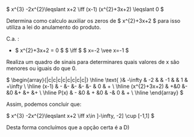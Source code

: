 $ x^{3} -2x^{2}\leqslant x+2 \iff (x-1) (x^{2}+3x+2) \leqslant 0 $


Determina como calculo auxiliar  os zeros de $  x^{2}+3x+2 $ para isso utiliza a lei do anulamento do produto. 

  C.a. :  
  
   - $ x^{2}+3x+2 = 0 $ $ \iff $ $ x=-2 \vee x=-1 $ 

Realiza um quadro de sinais para determinares quais valores de x são menores ou iguais do que 0. 


$
\begin{array}{|c|c|c|c|c|c|c|c|}
\hline
\text{ }& -\infty  & -2 &  & -1 &  & 1 & +\infty  \\
\hline
(x-1) & - &- &- &- &- & 0 & + \\
\hline
(x^{2}+3x+2) & +&0 &- &0 &+ &+ &+ \\
\hline
P(x) & - &0 & + &0 & -& 0 & +  \\
\hline
\end{array}
$

Assim, podemos concluir que: 

$ x^{3} -2x^{2}\leqslant x+2 \iff x\in ]-\infty, -2] \cup [-1,1] $

Desta forma concluímos que a opção certa é a D)

